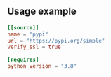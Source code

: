 ## Usage example

```toml
[[source]]
name = "pypi"
url = "https://pypi.org/simple"
verify_ssl = true

[requires]
python_version = "3.8"
```